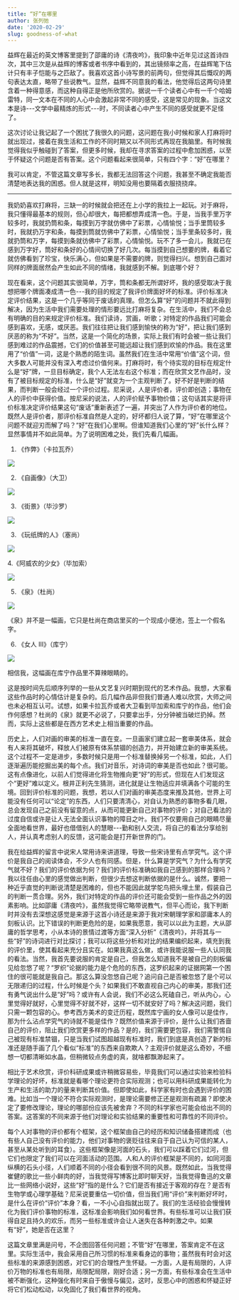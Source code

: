 ```yaml
---
title: “好”在哪里
author: 张列弛
date: '2020-02-29'
slug: goodness-of-what
---
```

益辉在最近的英文博客里提到了邵庸的诗《清夜吟》，我印象中近年见过这首诗四次，其中三次是从益辉的博客或者书序中看到的，其出镜频率之高，在益辉笔下估计只有丰子恺能与之匹敌了。我喜欢这首小诗写景的前两句，但觉得其后慨叹的两句表达太直，略带了些说教气。显然，益辉不同意我的看法，他觉得后这两句诗里含着一种得意感，而这种自得正是他所欣赏的。据说一千个读者心中有一千个哈姆雷特，同一文本在不同的人心中会激起非常不同的感受，这是常见的现象。当这文本是诗---文学中最精炼的形式---时，不同读者心中产生不同的感受就更不足怪了。    

这次讨论让我记起了一个困扰了我很久的问题，这问题在我小时候和家人打麻将时就出现过，接着在我生活和工作的不同时期又以不同形式再现在我脑里。有时候我觉得我似乎触碰到了答案，但更多时候，我却在寻求答案的过程中愈加困惑，以至于怀疑这个问题是否有答案。这个问题看起来很简单，只有四个字：“好”在哪里？  

我可以肯定，不管这篇文章写多长，我都无法回答这个问题，我甚至不确定我能否清楚地表达我的困惑。但人就是这样，明知没用也要隔着衣服挠挠痒。  

-------

我奶奶喜欢打麻将，三缺一的时候就会把还在上小学的我拉上一起玩。对于麻将，我只懂得最基本的规则，但心却很大，每把都想弄成清一色。于是，当我手里万字较多时，我就扔筒和条，每摸到万字就仿佛中了彩票，心情愉悦；当手里筒较多时，我就扔万字和条，每摸到筒就仿佛中了彩票，心情愉悦；当手里条较多时，我就扔筒和万字，每摸到条就彷佛中了彩票，心情愉悦。玩不了多一会儿，我就已在感到万字好，筒好和条好的心情间切换了好几次。每当摸到自己想要的牌，看着它就仿佛看到了珍宝，快乐满心，但如果是不需要的牌，则觉得扫兴。想到自己面对同样的牌面居然会产生如此不同的情绪，我就感到不解。到底哪个好？    

现在看来，这个问题其实很简单，万字，筒和条都无所谓好坏，我的感受取决于我想把哪个牌面凑成清一色---我的目的规定了我评价牌面好坏的标准。评价标准决定评价结果，这是一个几乎等同于废话的真理。但怎么算“好”的问题并不就此得到解决，因为生活中我们需要处理的情形要远比打麻将复杂。在生活中，我们不会总有明确的目的来规定评价标准。我们读诗，赏画，听歌；对特定的作品我们可能会感到喜欢，无感，或厌恶。我们往往把让我们感到愉快的称为“好”，把让我们感到厌恶的称为“不好”。当然，这是一个简化的场景，实际上我们有时会被一些让我们感到难过的作品震撼，它们的价值甚至可能远超让我们感到欢愉的作品。我在这里用了“价值”一词，这是个熟悉的陌生词。虽然我们在生活中常用“价值”这个词，但大多数人可能并没有深入考虑过价值何来。打麻将时，有个待实现的目标在规定什么是“好”牌，一旦目标确定，我个人无法左右这个标准；而在欣赏文艺作品时，没有了被目标规定的标准，什么是“好”就变为一个主观判断了。好不好是判断的结果，而判断一般会经过一个评价过程。尼采说，人是评价者，评价即创造；事物在人的评价中获得价值。按尼采的说法，人的评价赋予事物价值；这句话其实是将评价标准决定评价结果这句“废话”重新表述了一遍，并突出了人作为评价者的地位。既然人是评价者，那评价标准自然是人定的，好坏都归人说了算，“好”在哪里这个问题不就迎刃而解了吗？“好”在我们心里啊。但谁知道我们心里的“好”长什么样？显然事情并不如此简单。为了说明困难之处，我们先看几幅画。   

1. 《作弊》（卡拉瓦乔）

![](https://upload.wikimedia.org/wikipedia/commons/thumb/1/1d/Cardsharps.jpg/1920px-Cardsharps.jpg)  

2. 《自画像》（大卫）   

![](https://upload.wikimedia.org/wikipedia/commons/thumb/c/c6/David_Self_Portrait.jpg/1024px-David_Self_Portrait.jpg)


3. 《街景》（毕沙罗）

![](https://upload.wikimedia.org/wikipedia/commons/thumb/1/15/Camille_Pissarro_-_Boulevard_Montmartre_-_Eremitage.jpg/1920px-Camille_Pissarro_-_Boulevard_Montmartre_-_Eremitage.jpg)


3.  《玩纸牌的人》（塞尚）

![](https://upload.wikimedia.org/wikipedia/commons/d/d4/Paul_C%C3%A9zanne%2C_1892-95%2C_Les_joueurs_de_carte_%28The_Card_Players%29%2C_60_x_73_cm%2C_oil_on_canvas%2C_Courtauld_Institute_of_Art%2C_London.jpg)

4.《阿威农的少女》（毕加索） 

![](https://upload.wikimedia.org/wikipedia/en/thumb/4/4c/Les_Demoiselles_d%27Avignon.jpg/1280px-Les_Demoiselles_d%27Avignon.jpg)  

5. 《泉》（杜尚） 

![](https://upload.wikimedia.org/wikipedia/commons/d/dd/Marcel_Duchamp%2C_1917%2C_Fountain%2C_photograph_by_Alfred_Stieglitz.jpg)  

《泉》并不是一幅画，它只是杜尚在商店里买的一个现成小便池，签上一个假名字。

6. 《女人 III》（库宁）

![](https://arthive.com/res/media/img/orig/work/0e1/350421@2x.webp)  

相信我，这幅画在库宁作品里不算辣眼睛的。   

这是按时间先后顺序列举的一些从文艺复兴时期到现代的艺术作品。我想，大家看这些作品时的心情估计是复杂的。后几幅作品非但我们普通人难以欣赏，大师之间也未必相互认可。试想，如果卡拉瓦乔或者大卫看到毕加索和库宁的作品，他们会作何感想？杜尚的《泉》就更不必说了，只要拿出手，分分钟被当破烂扔掉。然而，实际上这些都是在西方艺术史上相当重要的作品。   

历史上，人们对画的审美的标准一直在变。一旦画家们建立起一套审美体系，就会有人来将其破坏，释放人们被原有体系禁锢的创造力，并开始建立新的审美系统。这个过程不一定是进步，多数时候只是用一个标准替换掉另一个标准，如此，人们逐渐遍历能挖掘出美的每个点。我们对音乐，对诗词的审美是否也如此？很可能。这有点像进化，以前人们觉得进化将生物推向更“好”的形式，但现在人们发现这个“更好”难以定义。根井正利先生猜测，进化就是让生物适应并填满各个可能的生境。回到评价标准的问题，我想，若以人们对画的审美态度来推及其他，世界上可能没有任何可以“论定”的东西，人们只要清清心，对自认为熟悉的事物多看几眼，总会发现自己之前没有留意的点，从而可能更新自己对事物的评价；对自己看法的过度自信或许是让人无法全面认识事物的障目之叶。我们不仅要用自己的眼睛尽量全面地看世界，最好也借借别人的慧眼---勤和别人交流，将自己的看法分享给别人，并认真考虑别人的反馈，这可能会是打开新世界的门。   

我在给益辉的留言中说宋人常用诗来讲道理，导致一些宋诗里有点学究气。这个评价是我自己的阅读体会，不少人也有同感。但是，什么算是学究气？为什么有学究气就不好？我们的评价依据为何？我们的评价标准确如我自己感到的那样合理吗？我以往任由心里的感觉做出判断，但很少去想这判断依据的是什么。诚然，要把一种近乎直觉的判断说清楚是困难的，但也不能因此就学鸵鸟把头埋土里，假装自己的判断一贯合理。另外，我们对特定的作品的评价还可能会受到一些作品之外的因素影响。比如邵庸《清夜吟》，虽然我觉得它略带说教气，但平心而论，我下判断时并没有去深想这感觉是来源于这首小诗还是来源于我对宋朝理学家和邵庸本人的刻板认识。比下错误的判断更危险的是，如果我愿意，我可以以此为主题，大从邵庸的哲学思考，小从本诗的景情过渡等方面“深入分析”《清夜吟》，并将其与一些“好”的诗词进行对比探讨；我可以将这些分析和对比的结果编织起来，填充到我的评价里，使其看起来充分且实在。如果我真这么做，或许我能说服一些人认同我的看法。当然，我首先要说服的肯定是自己，但我怎么知道我不是被自己的刻板偏见给忽悠了呢？“罗织”论据的能力是个危险的东西，这罗织起来的证据网第一个困住的很可能就是我自己。那这么算没忽悠自己呢？追问自己是否被忽悠了是个可以无限递归的过程，什么时候是个头？如果我们不敢直视自己内心的审美，那我们还有勇气说出什么是“好”吗？或许有人会说，我们不必这么死磕自己，听从内心，心里觉得好就好，心里觉得不好就不好，这样一切不就安好了吗？解决这问题，我们只需一颗包容的心。参考西方美术的变迁历程，既然库宁画的女人像可以是佳作，那为什么沾点学究气的诗就不能是佳作？既然价值来源于评价，是什么让我们吝啬自己的评价，阻止我们欣赏更多样的作品？是的，我们需要更包容，我们需警惕自己被现有标准禁锢，只是当我们试图超越现有标准时，我们到底是真创造了新的标准还是随手画了几个看似“标准”的东西来自欺欺人？主观评价就是这么奇妙，不细想一切都清晰如水晶，但稍微较点务虚的真，就啥都飘渺起来了。       

相比于艺术欣赏，评价科研成果或许稍微容易些，毕竟我们可以通过实验来检验科学理论的好坏，标准就是看哪个理论更符合实际观测；也可以用科研成果能转化为生产和生活的助力的量来判断其价值。但即使如此，科学家有时也会遇到评价的困难。比如当一个理论不符合实际观测时，是理论需要修正还是观测有疏漏？即使决定了要修改理论，理论的哪部份应该先被舍弃？不同的科学家也可能会给出不同的答案。这答案的不同来源于他们对理论和实验结果的重要性和可靠性的不同评价。      

每个人对事物的评价都有个框架，这个框架由自己的经历和知识储备搭建而成（也有些人自己没有评价的能力，他们对事物的褒贬往往来自于自己认为可信的某人，甚至从某处听到的耳食）。这些框架像是河面的石头，我们可以踩着它们过河，但它们也限定了我们可以在河面活动的范围。人和人的评价框架是不同的，如同河面纵横的石头小径，人们顺着不同的小径会看到很不同的风景。既然如此，当我觉得崔健的歌比一些小鲜肉的好，当我觉得写博客比即时聊天好，当我觉得鲁迅的文章比一些网络小说好，这些“好”指的是什么？它们是否有接近于客观的存在？是否有生物学或心理学基础？尼采说要重估一切价值，但当我们用“评价”来判断好坏时，是什么在评价“评价”本身？看，一不小心自指就出现了。我们的生活经验会慢慢转化为我们评价事物的标准，这标准会影响我们如何看世界。有些标准可以让我们获得自足且持久的欢乐，而另一些标准或许会让人迷失在各种刺激之中。如果有“好”，她是否在这里？     


这篇文章里满是问号，不企图回答任何问题；不管“好”在哪里，答案肯定不在这里。实际生活中，我会采用自己所习惯的标准来看身边的事物；虽然我有时会对这些标准的来源感到困惑，对它们的合理性产生怀疑。一方面，人是有局限的，人评价万物的标准也有局限，局限配局限，刚好合适；另一方面，有些标准会在生活中被不断强化，这种强化有时来自于傲慢与偏见，这时，反思心中的困惑和怀疑正好将它们松动松动，以免固化了我们看世界的视角。   



















